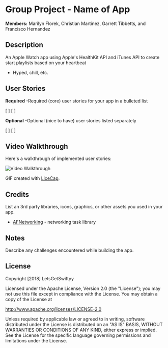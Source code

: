 # Group Project - **Name of App**

**Members:** Marilyn Florek, Christian Martinez, Garrett Tibbetts, and Francisco Hernandez

## Description

An Apple Watch app using Apple's HealthKit API and iTunes API to create start playlists based on your heartbeat

- Hyped, chill, etc.


## User Stories

**Required** -Required (core) user stories for your app in a bulleted list

[ ]
[ ]

**Optional** -Optional (nice to have) user stories listed separately

[ ]
[ ]

## Video Walkthrough

Here's a walkthrough of implemented user stories:

<img src='https://i.imgur.com/abc.gif' title='Video Walkthrough' width='' alt='Video Walkthrough' />

GIF created with [LiceCap](http://www.cockos.com/licecap/).

## Credits

List an 3rd party libraries, icons, graphics, or other assets you used in your app.

- [AFNetworking](https://github.com/AFNetworking/AFNetworking) - networking task library


## Notes

Describe any challenges encountered while building the app.

## License

Copyright [2018] LetsGetSwiftyy

Licensed under the Apache License, Version 2.0 (the "License");
you may not use this file except in compliance with the License.
You may obtain a copy of the License at

http://www.apache.org/licenses/LICENSE-2.0

Unless required by applicable law or agreed to in writing, software
distributed under the License is distributed on an "AS IS" BASIS,
WITHOUT WARRANTIES OR CONDITIONS OF ANY KIND, either express or implied.
See the License for the specific language governing permissions and
limitations under the License.
